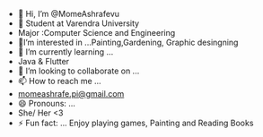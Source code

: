 - 👋 Hi, I’m @MomeAshrafevu
- 👀 Student at Varendra University
- Major :Computer Science and Engineering
- 💞️I’m interested in ...Painting,Gardening, Graphic desingning
- 🌱 I’m currently learning ...
- Java & Flutter
- 💞️ I’m looking to collaborate on ...
- 📫 How to reach me ...
- momeashrafe.pi@gmail.com
- 😄 Pronouns: ...
- She/ Her <3
- ⚡ Fun fact: ...
Enjoy playing games, Painting and Reading Books
<!---
MomeAshrafevu/MomeAshrafevu is a ✨ special ✨ repository because its `README.md` (this file) appears on your GitHub profile.
You can click the Preview link to take a look at your changes.
--->
